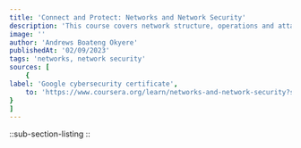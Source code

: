 ```yaml
---
title: 'Connect and Protect: Networks and Network Security'
description: 'This course covers network structure, operations and attacks and also about security hardening'
image: ''
author: 'Andrews Boateng Okyere'
publishedAt: '02/09/2023'
tags: 'networks, network security'
sources: [
    {
label: 'Google cybersecurity certificate',
    to: 'https://www.coursera.org/learn/networks-and-network-security?specialization=google-cybersecurity' 
}
]
---
```



::sub-section-listing
::
